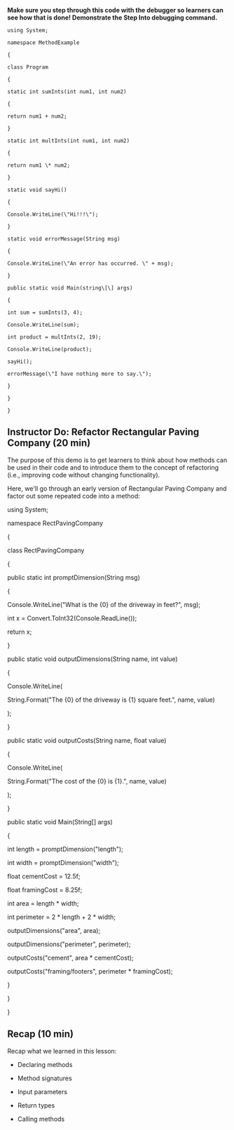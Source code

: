 

**Make sure you step through this code with the debugger so learners can
see how that is done! Demonstrate the Step Into debugging command.**


```
using System;

namespace MethodExample

{

class Program

{

static int sumInts(int num1, int num2)

{

return num1 + num2;

}

static int multInts(int num1, int num2)

{

return num1 \* num2;

}

static void sayHi()

{

Console.WriteLine(\"Hi!!!\");

}

static void errorMessage(String msg)

{

Console.WriteLine(\"An error has occurred. \" + msg);

}

public static void Main(string\[\] args)

{

int sum = sumInts(3, 4);

Console.WriteLine(sum);

int product = multInts(2, 19);

Console.WriteLine(product);

sayHi();

errorMessage(\"I have nothing more to say.\");

}

}

}
```
**Instructor Do: Refactor Rectangular Paving Company (20 min)**
---------------------------------------------------------------

The purpose of this demo is to get learners to think about how methods
can be used in their code and to introduce them to the concept of
refactoring (i.e., improving code without changing functionality).

Here, we'll go through an early version of Rectangular Paving Company
and factor out some repeated code into a method:

using System;

namespace RectPavingCompany

{

class RectPavingCompany

{

public static int promptDimension(String msg)

{

Console.WriteLine(\"What is the {0} of the driveway in feet?\", msg);

int x = Convert.ToInt32(Console.ReadLine());

return x;

}

public static void outputDimensions(String name, int value)

{

Console.WriteLine(

String.Format(\"The {0} of the driveway is {1} square feet.\", name,
value)

);

}

public static void outputCosts(String name, float value)

{

Console.WriteLine(

String.Format(\"The cost of the {0} is {1}.\", name, value)

);

}

public static void Main(String\[\] args)

{

int length = promptDimension(\"length\");

int width = promptDimension(\"width\");

float cementCost = 12.5f;

float framingCost = 8.25f;

int area = length \* width;

int perimeter = 2 \* length + 2 \* width;

outputDimensions(\"area\", area);

outputDimensions(\"perimeter\", perimeter);

outputCosts(\"cement\", area \* cementCost);

outputCosts(\"framing/footers\", perimeter \* framingCost);

}

}

}

**Recap (10 min)**
------------------

Recap what we learned in this lesson:

-   Declaring methods

-   Method signatures

-   Input parameters

-   Return types

-   Calling methods
